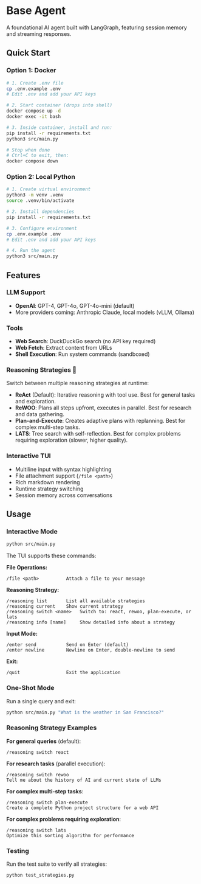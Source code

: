 # Base Agent

A foundational AI agent built with LangGraph, featuring session memory and streaming responses.

## Quick Start

### Option 1: Docker

```bash
# 1. Create .env file
cp .env.example .env
# Edit .env and add your API keys

# 2. Start container (drops into shell)
docker compose up -d
docker exec -it bash

# 3. Inside container, install and run:
pip install -r requirements.txt
python3 src/main.py

# Stop when done
# Ctrl+C to exit, then:
docker compose down
```

### Option 2: Local Python

```bash
# 1. Create virtual environment
python3 -m venv .venv
source .venv/bin/activate

# 2. Install dependencies
pip install -r requirements.txt

# 3. Configure environment
cp .env.example .env
# Edit .env and add your API keys

# 4. Run the agent
python3 src/main.py
```

## Features

### LLM Support
- **OpenAI**: GPT-4, GPT-4o, GPT-4o-mini (default)
- More providers coming: Anthropic Claude, local models (vLLM, Ollama)

### Tools
- **Web Search**: DuckDuckGo search (no API key required)
- **Web Fetch**: Extract content from URLs
- **Shell Execution**: Run system commands (sandboxed)

### Reasoning Strategies 🧠
Switch between multiple reasoning strategies at runtime:

- **ReAct** (Default): Iterative reasoning with tool use. Best for general tasks and exploration.
- **ReWOO**: Plans all steps upfront, executes in parallel. Best for research and data gathering.
- **Plan-and-Execute**: Creates adaptive plans with replanning. Best for complex multi-step tasks.
- **LATS**: Tree search with self-reflection. Best for complex problems requiring exploration (slower, higher quality).

### Interactive TUI
- Multiline input with syntax highlighting
- File attachment support (`/file <path>`)
- Rich markdown rendering
- Runtime strategy switching
- Session memory across conversations

## Usage

### Interactive Mode

```bash
python src/main.py
```

The TUI supports these commands:

**File Operations:**
```
/file <path>          Attach a file to your message
```

**Reasoning Strategy:**
```
/reasoning list       List all available strategies
/reasoning current    Show current strategy
/reasoning switch <name>   Switch to: react, rewoo, plan-execute, or lats
/reasoning info [name]     Show detailed info about a strategy
```

**Input Mode:**
```
/enter send           Send on Enter (default)
/enter newline        Newline on Enter, double-newline to send
```

**Exit:**
```
/quit                 Exit the application
```

### One-Shot Mode

Run a single query and exit:

```bash
python src/main.py "What is the weather in San Francisco?"
```

### Reasoning Strategy Examples

**For general queries** (default):
```
/reasoning switch react
```

**For research tasks** (parallel execution):
```
/reasoning switch rewoo
Tell me about the history of AI and current state of LLMs
```

**For complex multi-step tasks**:
```
/reasoning switch plan-execute
Create a complete Python project structure for a web API
```

**For complex problems requiring exploration**:
```
/reasoning switch lats
Optimize this sorting algorithm for performance
```

### Testing

Run the test suite to verify all strategies:

```bash
python test_strategies.py
```
